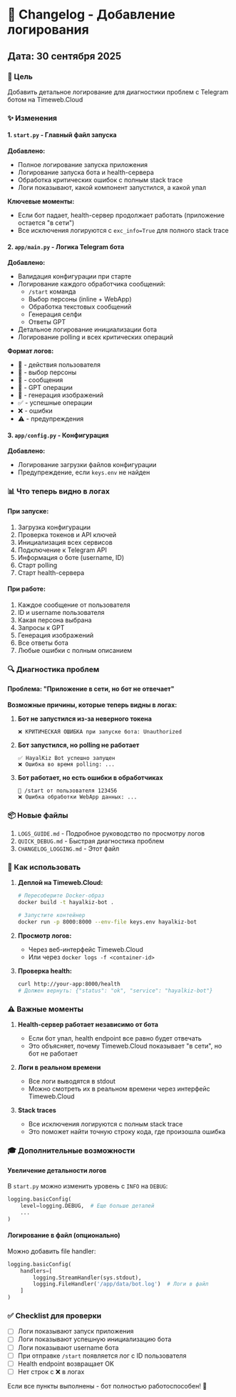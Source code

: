 # 📝 Changelog - Добавление логирования

## Дата: 30 сентября 2025

### 🎯 Цель
Добавить детальное логирование для диагностики проблем с Telegram ботом на Timeweb.Cloud

### ✨ Изменения

#### 1. `start.py` - Главный файл запуска
**Добавлено:**
- Полное логирование запуска приложения
- Логирование запуска бота и health-сервера
- Обработка критических ошибок с полным stack trace
- Логи показывают, какой компонент запустился, а какой упал

**Ключевые моменты:**
- Если бот падает, health-сервер продолжает работать (приложение остается "в сети")
- Все исключения логируются с `exc_info=True` для полного stack trace

#### 2. `app/main.py` - Логика Telegram бота
**Добавлено:**
- Валидация конфигурации при старте
- Логирование каждого обработчика сообщений:
  - `/start` команда
  - Выбор персоны (inline + WebApp)
  - Обработка текстовых сообщений
  - Генерация селфи
  - Ответы GPT
- Детальное логирование инициализации бота
- Логирование polling и всех критических операций

**Формат логов:**
- 👤 - действия пользователя
- 💃 - выбор персоны
- 💬 - сообщения
- 🧠 - GPT операции
- 📸 - генерация изображений
- ✅ - успешные операции
- ❌ - ошибки
- ⚠️ - предупреждения

#### 3. `app/config.py` - Конфигурация
**Добавлено:**
- Логирование загрузки файлов конфигурации
- Предупреждение, если `keys.env` не найден

### 📊 Что теперь видно в логах

#### При запуске:
1. Загрузка конфигурации
2. Проверка токенов и API ключей
3. Инициализация всех сервисов
4. Подключение к Telegram API
5. Информация о боте (username, ID)
6. Старт polling
7. Старт health-сервера

#### При работе:
1. Каждое сообщение от пользователя
2. ID и username пользователя
3. Какая персона выбрана
4. Запросы к GPT
5. Генерация изображений
6. Все ответы бота
7. Любые ошибки с полным описанием

### 🔍 Диагностика проблем

#### Проблема: "Приложение в сети, но бот не отвечает"

**Возможные причины, которые теперь видны в логах:**

1. **Бот не запустился из-за неверного токена**
   ```
   ❌ КРИТИЧЕСКАЯ ОШИБКА при запуске бота: Unauthorized
   ```

2. **Бот запустился, но polling не работает**
   ```
   ✅ HayalKiz Bot успешно запущен
   ❌ Ошибка во время polling: ...
   ```

3. **Бот работает, но есть ошибки в обработчиках**
   ```
   👤 /start от пользователя 123456
   ❌ Ошибка обработки WebApp данных: ...
   ```

### 📦 Новые файлы

1. `LOGS_GUIDE.md` - Подробное руководство по просмотру логов
2. `QUICK_DEBUG.md` - Быстрая диагностика проблем
3. `CHANGELOG_LOGGING.md` - Этот файл

### 🚀 Как использовать

1. **Деплой на Timeweb.Cloud:**
   ```bash
   # Пересоберите Docker-образ
   docker build -t hayalkiz-bot .
   
   # Запустите контейнер
   docker run -p 8000:8000 --env-file keys.env hayalkiz-bot
   ```

2. **Просмотр логов:**
   - Через веб-интерфейс Timeweb.Cloud
   - Или через `docker logs -f <container-id>`

3. **Проверка health:**
   ```bash
   curl http://your-app:8000/health
   # Должен вернуть: {"status": "ok", "service": "hayalkiz-bot"}
   ```

### ⚠️ Важные моменты

1. **Health-сервер работает независимо от бота**
   - Если бот упал, health endpoint все равно будет отвечать
   - Это объясняет, почему Timeweb.Cloud показывает "в сети", но бот не работает

2. **Логи в реальном времени**
   - Все логи выводятся в stdout
   - Можно смотреть их в реальном времени через интерфейс Timeweb.Cloud

3. **Stack traces**
   - Все исключения логируются с полным stack trace
   - Это поможет найти точную строку кода, где произошла ошибка

### 🎓 Дополнительные возможности

#### Увеличение детальности логов

В `start.py` можно изменить уровень с `INFO` на `DEBUG`:

```python
logging.basicConfig(
    level=logging.DEBUG,  # Еще больше деталей
    ...
)
```

#### Логирование в файл (опционально)

Можно добавить file handler:

```python
logging.basicConfig(
    handlers=[
        logging.StreamHandler(sys.stdout),
        logging.FileHandler('/app/data/bot.log')  # Логи в файл
    ]
)
```

### ✅ Checklist для проверки

- [ ] Логи показывают запуск приложения
- [ ] Логи показывают успешную инициализацию бота
- [ ] Логи показывают username бота
- [ ] При отправке `/start` появляется лог с ID пользователя
- [ ] Health endpoint возвращает OK
- [ ] Нет строк с ❌ в логах

Если все пункты выполнены - бот полностью работоспособен! 🎉
